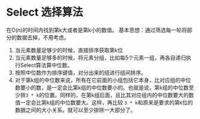 # Select 选择算法

在O(n)的时间内找到第k大或者是第k小的数值。
基本思想：通过筛选每一轮将部分的数据去掉，不用考虑。

1. 当元素数量足够少的时候，直接排序获取第k位
2. 当元素数量足够多的时候，将元素分组，比如每5个元素一组，再各自递归执行Select算法算中位数。
3. 按照中位数作为排序键值，对分出来的组进行组间排序。
4. 对于第k组的中位数来说，所有在它前面的小组包括它本身，比对应组的中位数要小的数，是一定会比第k组的中位数要小的。也就是说，第k组的中位数至少排`3 * k`的位置。同样的，在第k组后面，且比其对应组内的中位数要大的数值一定会比第k组的中位数要大。这样，再比较 `3 * k`和原来是要求的第`K`位的数据之间的大小关系。就可以至少排除一大部分了。

